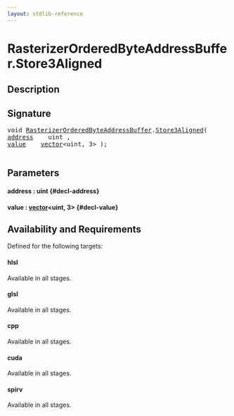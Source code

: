 ```yaml
---
layout: stdlib-reference
---
```


# RasterizerOrderedByteAddressBuffer\.Store3Aligned

## Description





## Signature 

<pre>
void <a href="/stdlib-reference/types/RasterizerOrderedByteAddressBuffer/index" class="code_type">RasterizerOrderedByteAddressBuffer</a>.<a href="/stdlib-reference/types/RasterizerOrderedByteAddressBuffer/Store3Aligned">Store3Aligned</a>(
<a href="/stdlib-reference/types/RasterizerOrderedByteAddressBuffer/Store3Aligned#decl-address" class="code_param">address</a>    uint ,
<a href="/stdlib-reference/types/RasterizerOrderedByteAddressBuffer/Store3Aligned#decl-value" class="code_param">value</a>    <a href="/stdlib-reference/types/vector/index" class="code_type">vector</a>&lt;uint, 3&gt; );

</pre>

## Parameters

#### address  : uint {#decl-address}
#### value  : [vector](/stdlib-reference/types/vector/index)\<uint, 3\> {#decl-value}

## Availability and Requirements

Defined for the following targets:

#### hlsl
Available in all stages.

#### glsl
Available in all stages.

#### cpp
Available in all stages.

#### cuda
Available in all stages.

#### spirv
Available in all stages.



